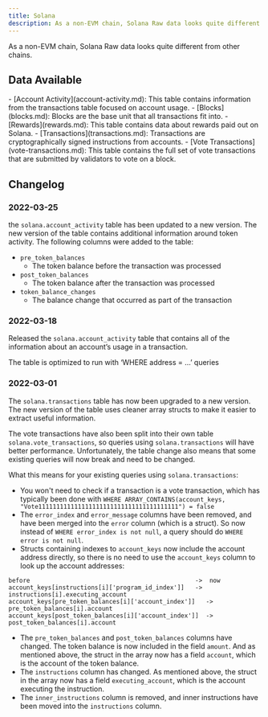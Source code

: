 ```yaml
---
title: Solana
description: As a non-EVM chain, Solana Raw data looks quite different from other chains. Learn more about Solana's data in these pages.
---
```


As a non-EVM chain, Solana Raw data looks quite different from other chains.

## Data Available

<div class="cards grid" markdown>
- [Account Activity](account-activity.md): This table contains information from the transactions table focused on account usage.
- [Blocks](blocks.md): Blocks are the base unit that all transactions fit into.
- [Rewards](rewards.md): This table contains data about rewards paid out on Solana.
- [Transactions](transactions.md): Transactions are cryptographically signed instructions from accounts.
- [Vote Transactions](vote-transactions.md): This table contains the full set of vote transactions that are submitted by validators to vote on a block.
</div>


## Changelog

### 2022-03-25

the `solana.account_activity` table has been updated to a new version. The new version of the table contains additional information around token activity. The following columns were added to the table:

* `pre_token_balances`
  * The token balance before the transaction was processed
* `post_token_balances`
  * The token balance after the transaction was processed
* `token_balance_changes`
  * The balance change that occurred as part of the transaction

### 2022-03-18

Released the `solana.account_activity` table that contains all of the information about an account’s usage in a transaction.

The table is optimized to run with ‘WHERE address = …’ queries

### 2022-03-01

The `solana.transactions` table has now been upgraded to a new version. The new version of the table uses cleaner array structs to make it easier to extract useful information.

The vote transactions have also been split into their own table `solana.vote_transactions`, so queries using `solana.transactions` will have better performance. Unfortunately, the table change also means that some existing queries will now break and need to be changed.

What this means for your existing queries using `solana.transactions`:

* You won't need to check if a transaction is a vote transaction, which has typically been done with `WHERE ARRAY_CONTAINS(account_keys, "Vote111111111111111111111111111111111111111") = false`
* The `error_index` and `error_message` columns have been removed, and have been merged into the `error` column (which is a struct). So now instead of `WHERE error_index is not null`, a query should do `WHERE error is not null`.
* Structs containing indexes to `account_keys` now include the account address directly, so there is no need to use the `account_keys` column to look up the account addresses:

```
before                                             	->  now
account_keys[instructions[i]['program_id_index']]  	->  instructions[i].executing_account
account_keys[pre_token_balances[i]['account_index']]   ->  pre_token_balances[i].account
account_keys[post_token_balances[i]['account_index']]  ->  post_token_balances[i].account
```

* The `pre_token_balances` and `post_token_balances` columns have changed. The token balance is now included in the field `amount`. And as mentioned above, the struct in the array now has a field `account`, which is the account of the token balance.
* The `instructions` column has changed. As mentioned above, the struct in the array now has a field `executing_account`, which is the account executing the instruction.
* The `inner_instructions` column is removed, and inner instructions have been moved into the `instructions` column.
